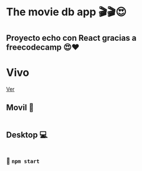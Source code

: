 # The movie db app 🎬🎬😍

## Proyecto echo con React gracias a freecodecamp 😍❤️

<h1>Vivo</h1>
 <a href="https://reactmoviee.netlify.app/">Ver</a>

 <h2>Movil 📱 </h2>
<img src="https://github.com/flopixx/ReactMovie/blob/master/src/images/movil.png" alt="" />
 <h2>Desktop 💻</h2>
 <img src="https://github.com/flopixx/ReactMovie/blob/master/src/images/The-movie-db-app.png" alt="" />

### 🚀 `npm start`
